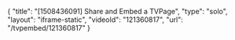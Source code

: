 {
    "title": "[1508436091] Share and Embed a TVPage",
    "type": "solo",
    "layout": "iframe-static",
    "videoId": "121360817",
    "url": "\/tvpembed\/121360817"
}